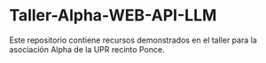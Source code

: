 # Taller-Alpha-WEB-API-LLM
Este repositorio contiene recursos demonstrados en el taller para la asociación Alpha de la UPR recinto Ponce.
